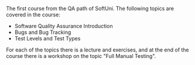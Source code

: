 The first course from the QA path of SoftUni. The following topics are covered in the course:

- Software Quality Assurance Introduction
- Bugs and Bug Tracking
- Test Levels and Test Types

For each of the topics there is a lecture and exercises, and at the end of the course there is a workshop on the topic "Full Manual Testing".
